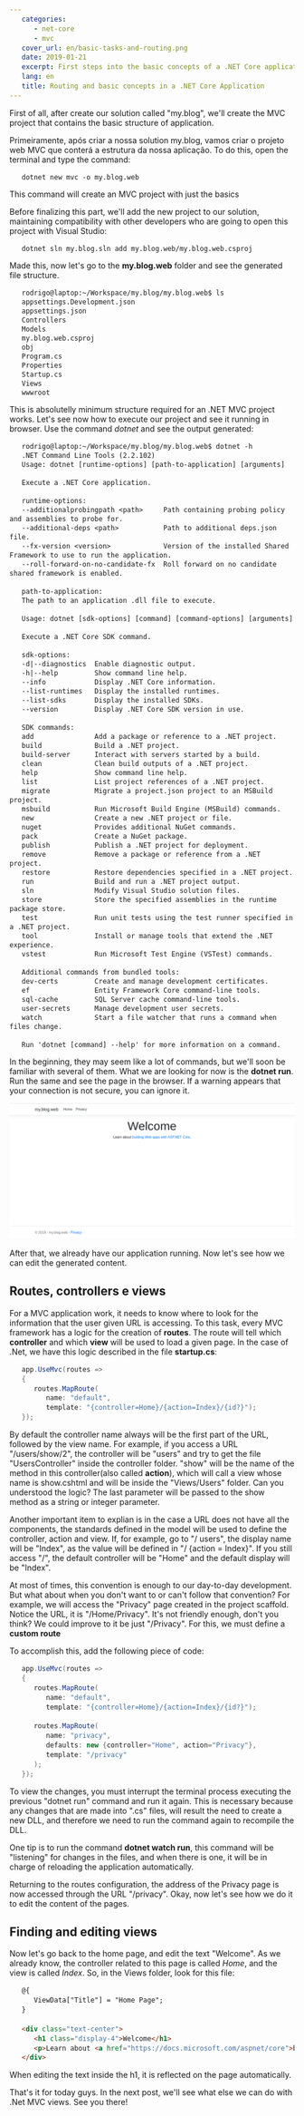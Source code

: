```yaml
---
   categories: 
      - net-core
      - mvc
   cover_url: en/basic-tasks-and-routing.png
   date: 2019-01-21
   excerpt: First steps into the basic concepts of a .NET Core application
   lang: en
   title: Routing and basic concepts in a .NET Core Application
---
```


[web-app-started]: /cdn/images/basic-tasks-net-mvc-application/web-app-started.png "Webapp Started"

First of all, after create our solution called "my.blog", we'll create the MVC project that contains the basic structure of application. 

Primeiramente, após criar a nossa solution my.blog, vamos criar o projeto web MVC que conterá a estrutura da nossa aplicação. To do this, open the terminal and type the command:

```shell
   dotnet new mvc -o my.blog.web
```

This command will create an MVC project with just the basics

Before finalizing this part, we'll add the new project to our solution, maintaining compatibility with other developers who are going to open this project with Visual Studio:

```shell
   dotnet sln my.blog.sln add my.blog.web/my.blog.web.csproj
```

Made this, now let's go to the **my.blog.web** folder and see the generated file structure.

```shell
   rodrigo@laptop:~/Workspace/my.blog/my.blog.web$ ls
   appsettings.Development.json
   appsettings.json
   Controllers
   Models
   my.blog.web.csproj
   obj
   Program.cs
   Properties
   Startup.cs
   Views
   wwwroot
```

This is absolutelly minimum structure required for an .NET MVC project works. Let's see now how to execute our project and see it running in browser. Use the command *dotnet* and see the output generated:

```shell
   rodrigo@laptop:~/Workspace/my.blog/my.blog.web$ dotnet -h
   .NET Command Line Tools (2.2.102)
   Usage: dotnet [runtime-options] [path-to-application] [arguments]

   Execute a .NET Core application.

   runtime-options:
   --additionalprobingpath <path>     Path containing probing policy and assemblies to probe for.
   --additional-deps <path>           Path to additional deps.json file.
   --fx-version <version>             Version of the installed Shared Framework to use to run the application.
   --roll-forward-on-no-candidate-fx  Roll forward on no candidate shared framework is enabled.

   path-to-application:
   The path to an application .dll file to execute.

   Usage: dotnet [sdk-options] [command] [command-options] [arguments]

   Execute a .NET Core SDK command.

   sdk-options:
   -d|--diagnostics  Enable diagnostic output.
   -h|--help         Show command line help.
   --info            Display .NET Core information.
   --list-runtimes   Display the installed runtimes.
   --list-sdks       Display the installed SDKs.
   --version         Display .NET Core SDK version in use.

   SDK commands:
   add               Add a package or reference to a .NET project.
   build             Build a .NET project.
   build-server      Interact with servers started by a build.
   clean             Clean build outputs of a .NET project.
   help              Show command line help.
   list              List project references of a .NET project.
   migrate           Migrate a project.json project to an MSBuild project.
   msbuild           Run Microsoft Build Engine (MSBuild) commands.
   new               Create a new .NET project or file.
   nuget             Provides additional NuGet commands.
   pack              Create a NuGet package.
   publish           Publish a .NET project for deployment.
   remove            Remove a package or reference from a .NET project.
   restore           Restore dependencies specified in a .NET project.
   run               Build and run a .NET project output.
   sln               Modify Visual Studio solution files.
   store             Store the specified assemblies in the runtime package store.
   test              Run unit tests using the test runner specified in a .NET project.
   tool              Install or manage tools that extend the .NET experience.
   vstest            Run Microsoft Test Engine (VSTest) commands.

   Additional commands from bundled tools:
   dev-certs         Create and manage development certificates.
   ef                Entity Framework Core command-line tools.
   sql-cache         SQL Server cache command-line tools.
   user-secrets      Manage development user secrets.
   watch             Start a file watcher that runs a command when files change.

   Run 'dotnet [command] --help' for more information on a command.
```

In the beginning, they may seem like a lot of commands, but we'll soon be familiar with several of them. What we are looking for now is the **dotnet run**. Run the same and see the page in the browser. If a warning appears that your connection is not secure, you can ignore it.

![A boilerplate webapp running][web-app-started]

After that, we already have our application running. Now let's see how we can edit the generated content.

## Routes, controllers e views

For a MVC application work, it needs to know where to look for the information that the user given URL is accessing. To  this task, every MVC framework has a logic for the creation of **routes**. The route will tell which **controller** and which **view** will be used to load a given page. In the case of .Net, we have this logic described in the file **startup.cs**:

```c#
   app.UseMvc(routes =>
   {
      routes.MapRoute(
         name: "default",
         template: "{controller=Home}/{action=Index}/{id?}");
   });
```

By default the controller name always will be the first part of the URL, followed by the view name. For example, if you access a URL "/users/show/2", the controller will be "users" and try to get the file "UsersController" inside the controller folder. "show" will be the name of the method in this controller(also called **action**), which will call a view whose name is show.cshtml and will be inside the "Views/Users" folder. Can you understood the logic? The last parameter will be passed to the show method as a string or integer parameter.

Another important item to explian is in the case a URL does not have all the components, the standards defined in the model will be used to define the controller, action and view. If, for example, go to "/ users", the display name will be "Index", as the value will be defined in "/ {action = Index}". If you still access "/", the default controller will be "Home" and the default display will be "Index".

At most of times, this convention is enough to our day-to-day development. But what about when you don't want to or can't follow that convention? For example, we will access the "Privacy" page created in the project scaffold. Notice the URL, it is "/Home/Privacy". It's not friendly enough, don't you think? We could improve to it be just "/Privacy". For this, we must define a **custom route**


To accomplish this, add the following piece of code:

```c#
   app.UseMvc(routes =>
   {
      routes.MapRoute(
         name: "default",
         template: "{controller=Home}/{action=Index}/{id?}");

      routes.MapRoute(
         name: "privacy",
         defaults: new {controller="Home", action="Privacy"},
         template: "/privacy"                    
      );
   });
```

To view the changes, you must interrupt the terminal process executing the previous "dotnet run" command and run it again. This is necessary because any changes that are made into ".cs" files, will result the need to create a new DLL, and therefore we need to run the command again to recompile the DLL.

One tip is to run the command **dotnet watch run**, this command will be "listening" for changes in the files, and when there is one, it will be in charge of reloading the application automatically.

Returning to the routes configuration, the address of the Privacy page is now accessed through the URL "/privacy". Okay, now let's see how we do it to edit the content of the pages.

## Finding and editing views

Now let's go back to the home page, and edit the text "Welcome". As we already know, the controller related to this page is called *Home*, and the view is called *Index*. So, in the Views folder, look for this file:


```html
   @{
      ViewData["Title"] = "Home Page";
   }

   <div class="text-center">
      <h1 class="display-4">Welcome</h1>
      <p>Learn about <a href="https://docs.microsoft.com/aspnet/core">building Web apps with ASP.NET Core</a>.</p>
   </div>
```

When editing the text inside the h1, it is reflected on the page automatically.

That's it for today guys. In the next post, we'll see what else we can do with .Net MVC views. See you there!